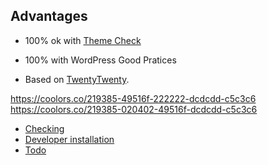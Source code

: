 


## Advantages

* 100% ok with [Theme Check](https://wordpress.org/plugins/theme-check/)
* 100% with WordPress Good Pratices



* Based on [TwentyTwenty](https://fr.wordpress.org/themes/twentytwenty/).

https://coolors.co/219385-49516f-222222-dcdcdd-c5c3c6
https://coolors.co/219385-020402-49516f-dcdcdd-c5c3c6

* [Checking](docs/checking.md)
* [Developer installation](docs/development.md)
* [Todo](docs/todo.md)